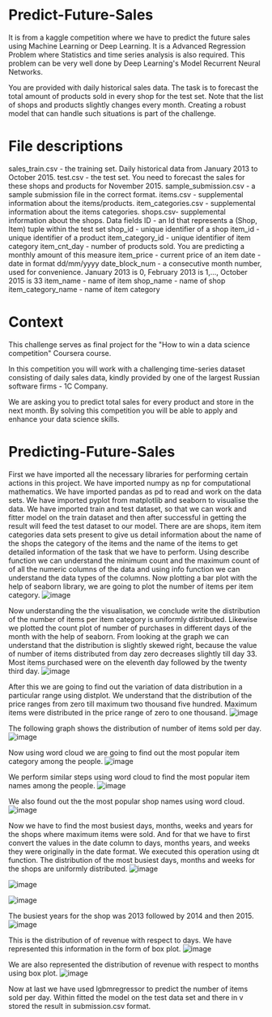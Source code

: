 # Predict-Future-Sales
It is from a kaggle competition where we have to predict the future sales using Machine Learning or Deep Learning. It is a Advanced Regression Problem where Statistics and time series analysis is also required. This problem can be very well done by Deep Learning's Model Recurrent Neural Networks.


You are provided with daily historical sales data. The task is to forecast the total amount of products sold in every shop for the test set. Note that the list of shops and products slightly changes every month. Creating a robust model that can handle such situations is part of the challenge.

# File descriptions

sales_train.csv - the training set. Daily historical data from January 2013 to October 2015.
test.csv - the test set. You need to forecast the sales for these shops and products for November 2015.
sample_submission.csv - a sample submission file in the correct format.
items.csv - supplemental information about the items/products.
item_categories.csv  - supplemental information about the items categories.
shops.csv- supplemental information about the shops.
Data fields
ID - an Id that represents a (Shop, Item) tuple within the test set
shop_id - unique identifier of a shop
item_id - unique identifier of a product
item_category_id - unique identifier of item category
item_cnt_day - number of products sold. You are predicting a monthly amount of this measure
item_price - current price of an item
date - date in format dd/mm/yyyy
date_block_num - a consecutive month number, used for convenience. January 2013 is 0, February 2013 is 1,..., October 2015 is 33
item_name - name of item
shop_name - name of shop
item_category_name - name of item category

# Context

This challenge serves as final project for the "How to win a data science competition" Coursera course.

In this competition you will work with a challenging time-series dataset consisting of daily sales data, kindly provided by one of the largest Russian software firms - 1C Company. 

We are asking you to predict total sales for every product and store in the next month. By solving this competition you will be able to apply and enhance your data science skills.

# Predicting-Future-Sales
First we have imported all the necessary libraries for performing certain actions in this project.
We have imported numpy as np for computational mathematics. We have imported pandas as pd to read and work on the data sets. We have imported pyplot from matplotlib and seaborn to visualise the data.
We have imported train and test dataset, so that we can work and fitter model on the train dataset and then after successful in getting the result will feed the test dataset to our model.
There are are shops, item item categories data sets present to give us detail information about the name of the shops the category of the items and the name of the items to get detailed information of the task that we have to perform.
Using describe function we can understand the minimum count and the maximum count of of all the numeric columns of the data and using info function we can understand the data types of the columns.
Now plotting a bar plot with the help of seaborn library, we are going to plot the number of items per item category.
![image](https://user-images.githubusercontent.com/87969705/144179333-2ccbb093-80c3-42fe-b37b-c0eb84d4b2ef.png)

Now understanding the the visualisation, we conclude write the distribution of the number of items per item category is uniformly distributed.
Likewise we plotted the count plot of number of purchases in different days of the month with the help of seaborn. From looking at the graph we can understand that the distribution is slightly skewed right, because the value of number of items distributed from day zero decreases slightly till day 33. Most items purchased were on the eleventh day followed by the twenty third day.
![image](https://user-images.githubusercontent.com/87969705/144180032-790a95fc-bc48-422f-9d28-1229aec0ec33.png)

After this we are going to find out the variation of data distribution in a particular range using distplot. We understand that the distribution of the price ranges from zero till maximum two thousand five hundred. Maximum items were distributed in the price range of zero to one thousand.
![image](https://user-images.githubusercontent.com/87969705/144180892-bee6bec5-ba96-4659-b969-ad54d11c8c11.png)

The following graph shows the distribution of number of items sold per day.
![image](https://user-images.githubusercontent.com/87969705/144181019-5c2df170-6b97-48dd-93bc-607641505293.png)

Now using word cloud we are going to find out the most popular item category among the people.
![image](https://user-images.githubusercontent.com/87969705/144181150-815cd7b3-d047-405b-80c2-ed3245c2b641.png)

We perform similar steps using word cloud to find the most popular item names among the people.
![image](https://user-images.githubusercontent.com/87969705/144181231-4aa8e8d4-15f1-4201-94f9-d28653b95734.png)

We also found out the the most popular shop names using word cloud.
![image](https://user-images.githubusercontent.com/87969705/144181324-b357dbfe-3225-4624-a034-08d50afb9a65.png)

Now we have to find the most busiest days, months, weeks and years for the shops where maximum items were sold. And for that we have to first convert the values in the date column to days, months years, and weeks they were originally in the date format. We executed this operation using dt function.
The distribution of the most busiest days, months and weeks for the shops are uniformly distributed.
![image](https://user-images.githubusercontent.com/87969705/144181638-05e348e1-d16d-49d0-9835-b03a1d2f6d60.png)

![image](https://user-images.githubusercontent.com/87969705/144181917-2cfd49f5-8c42-458e-bc60-6acc73685339.png)

![image](https://user-images.githubusercontent.com/87969705/144181927-c73f0447-56a2-4296-a7e0-3da308407339.png)

The busiest years for the shop was 2013 followed by 2014 and then 2015.
![image](https://user-images.githubusercontent.com/87969705/144181979-ff1f8564-679f-45a9-bae1-eb1040c4aa8a.png)

This is the distribution of of revenue with respect to days. We have represented this information in the form of box plot.
![image](https://user-images.githubusercontent.com/87969705/144182701-4fdf0b2a-f7c3-4461-b808-fb3cf63bc7fc.png)

We are also represented the distribution of revenue with respect to months using box plot.
![image](https://user-images.githubusercontent.com/87969705/144182799-709e7bb7-396b-42c0-b8a7-7c5dcf36ffcb.png)

Now at last we have used lgbmregressor to predict the number of items sold per day. Within fitted the model on the test data set and there in v stored the result in submission.csv format.

